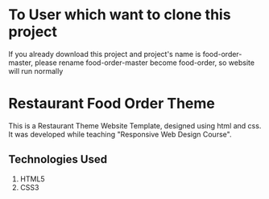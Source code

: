 # To User which want to clone this project
If you already download this project and project's name is food-order-master, please rename food-order-master become food-order, 
so website will run normally

# Restaurant Food Order Theme
This is a Restaurant Theme Website Template, designed using html and css. It was developed while teaching "Responsive Web Design Course".

## Technologies Used
1. HTML5
2. CSS3
